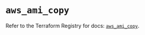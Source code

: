 # `aws_ami_copy`

Refer to the Terraform Registry for docs: [`aws_ami_copy`](https://registry.terraform.io/providers/hashicorp/aws/5.42.0/docs/resources/ami_copy).
